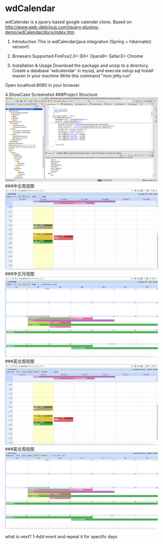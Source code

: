 wdCalendar
==========

wdCalendar is a jquery based google calendar clone. Based on http://www.web-delicious.com/jquery-plugins-demo/wdCalendar/docs/index.htm

1. Introduction
This is wdCalendar(java integration (Spring + hibernate)) version1.

2. Browsers Supported
FireFox2.0+ IE6+ Opera9+ Safari3+ Chrome

3. Installation & Usage
Download the package and unzip to a directory.
Create a database 'wdcalendar' in mysql, and execute setup.sql
Install maven in your machine
Write this command 
        "mvn jetty:run"

Open localhost:8080 in your browser.

4.ShowCase Screenshot
###Project Structure
![image](https://github.com/Jenner4S/wdCalendar_java/blob/master/docs/screenshot/wdCalendarProjectPic.png)
###中文周视图
![image](https://github.com/Jenner4S/wdCalendar_java/blob/master/docs/screenshot/wdCalendarProjectIndex-ZH%402x.png)
###中文月视图
![image](https://github.com/Jenner4S/wdCalendar_java/blob/master/docs/screenshot/wdCalendarProjectIndex-ZH-month%402x.png)
###英文周视图
![image](https://github.com/Jenner4S/wdCalendar_java/blob/master/docs/screenshot/wdCalendarProjectIndex-en-week%402x.png)
###英文周视图
![image](https://github.com/Jenner4S/wdCalendar_java/blob/master/docs/screenshot/wdCalendarProjectIndex-en-month%402x.png)


what is next?
        1-Add event and repeat it for specific days
  



